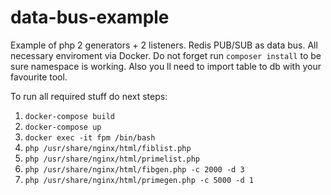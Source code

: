 # data-bus-example


Example of php 2 generators + 2 listeners.
Redis PUB/SUB as data bus.
All necessary enviroment via Docker. Do not forget run `composer install` to be sure namespace is working.
Also you ll need to import table to db with your favourite tool.


To run all required stuff do next steps:
1. `docker-compose build`
1. `docker-compose up`
1. `docker exec -it fpm /bin/bash`
1. `php /usr/share/nginx/html/fiblist.php`
1. `php /usr/share/nginx/html/primelist.php`
1. `php /usr/share/nginx/html/fibgen.php -c 2000 -d 3`
1. `php /usr/share/nginx/html/primegen.php -c 5000 -d 1`
